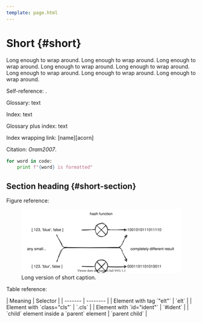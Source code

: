 ```yaml
---
template: page.html
---
```


# Short {#short}

Long enough to wrap around.
Long enough to wrap around.
Long enough to wrap around.
Long enough to wrap around.
Long enough to wrap around.
Long enough to wrap around.
Long enough to wrap around.
Long enough to wrap around.

Self-reference: <a section="short"/>.

Glossary: <span g="gloss_key">text</span>

Index: <span i="index term">text</span>

Glossary plus index: <span g="gloss_key" i="index term">text</span>

Index wrapping link: <span i="index term">[name][acorn]</span>

Citation: <cite>Oram2007</cite>.

```python
for word in code:
    print f"{word} is formatted"
```

## Section heading {#short-section}

Figure reference: <a figure="short-figure"/>

<figure id="short-figure">
  <img src="figures/short.svg" alt="Short caption" />
  <figcaption>Long version of short caption.</figcaption>
</figure>

Table reference: <a table="short-table"/>

<div class="table" id="short-table" cap="Short table caption.">
| Meaning | Selector |
| ------- | -------- |
| Element with tag `"elt"` | `elt`    |
| Element with `class="cls"` | `.cls`   |
| Element with `id="ident"` | `#ident`   |
| `child` element inside a `parent` element | `parent child` |
</div>
